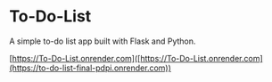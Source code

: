 # To-Do-List
A simple to-do list app built with Flask and Python.

[https://To-Do-List.onrender.com]([https://To-Do-List.onrender.com](https://to-do-list-final-pdpi.onrender.com))
